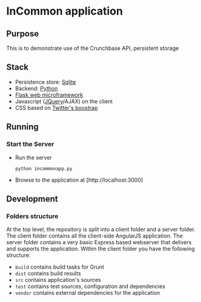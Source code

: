 # InCommon application

## Purpose

This is to demonstrate use of the Crunchbase API, persistent storage

## Stack

* Persistence store: [Sqlite](http://www.sqlite.org/)
* Backend: [Python](https://www.python.org/)
* [Flask web microframework](http://flask.pocoo.org/)
* Javascript ([JQuery](http://jquery.com/)/AJAX) on the client
* CSS based on [Twitter's boostrap](http://twitter.github.com/bootstrap/)

## Running
### Start the Server
* Run the server
    ```
    python incommonapp.py
    ```
* Browse to the application at [http://localhost:3000]

## Development

### Folders structure
At the top level, the repository is split into a client folder and a server folder.  The client folder contains all the client-side AngularJS application.  The server folder contains a very basic Express based webserver that delivers and supports the application.
Within the client folder you have the following structure:
* `build` contains build tasks for Grunt
* `dist` contains build results
* `src` contains application's sources
* `test` contains test sources, configuration and dependencies
* `vendor` contains external dependencies for the application

